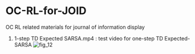 # OC-RL-for-JOID
OC RL related materials for journal of information display
1) 1-step TD Expected SARSA.mp4 : test video for one-step TD Expected-SARSA
![fig_12](https://github.com/kinsingo/OC-RL-for-JOID/assets/68572566/2f222bef-f2af-4e8f-969d-5d1a668acd01)
